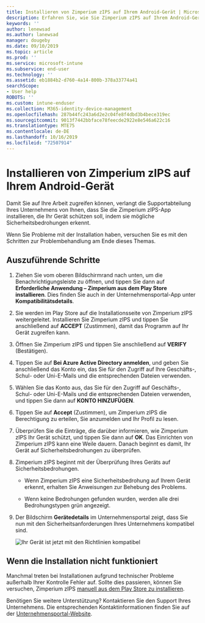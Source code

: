 ```yaml
---
title: Installieren von Zimperium zIPS auf Ihrem Android-Gerät | Microsoft-Dokumentation
description: Erfahren Sie, wie Sie Zimperium zIPS auf Ihrem Android-Gerät installieren.
keywords: ''
author: lenewsad
ms.author: lanewsad
manager: dougeby
ms.date: 09/10/2019
ms.topic: article
ms.prod: ''
ms.service: microsoft-intune
ms.subservice: end-user
ms.technology: ''
ms.assetid: eb1884b2-d760-4a14-800b-378a33774a41
searchScope:
- User help
ROBOTS: ''
ms.custom: intune-enduser
ms.collection: M365-identity-device-management
ms.openlocfilehash: 287b44fc243a6d2e2c04fe8f4dbd3b4bece319ec
ms.sourcegitcommit: 9013f7442bbface78feecde2922e8e546a622c16
ms.translationtype: MTE75
ms.contentlocale: de-DE
ms.lasthandoff: 10/16/2019
ms.locfileid: "72507914"
---
```

# <a name="install-zimperium-zips-on-your-android-device"></a>Installieren von Zimperium zIPS auf Ihrem Android-Gerät

Damit Sie auf Ihre Arbeit zugreifen können, verlangt die Supportabteilung Ihres Unternehmens von Ihnen, dass Sie die Zimperium zIPS-App installieren, die Ihr Gerät schützen soll, indem sie mögliche Sicherheitsbedrohungen erkennt.

Wenn Sie Probleme mit der Installation haben, versuchen Sie es mit den Schritten zur Problembehandlung am Ende dieses Themas.

## <a name="what-you-need-to-do"></a>Auszuführende Schritte

1. Ziehen Sie vom oberen Bildschirmrand nach unten, um die Benachrichtigungsleiste zu öffnen, und tippen Sie dann auf **Erforderliche Anwendung – Zimperium aus dem Play Store installieren**. Dies finden Sie auch in der Unternehmensportal-App unter __Kompatibilitätsdetails__.

2. Sie werden im Play Store auf die Installationsseite von Zimperium zIPS weitergeleitet. Installieren Sie Zimperium zIPS und tippen Sie anschließend auf **ACCEPT** (Zustimmen), damit das Programm auf Ihr Gerät zugreifen kann.

3. Öffnen Sie Zimperium zIPS und tippen Sie anschließend auf **VERIFY** (Bestätigen).

4. Tippen Sie auf **Bei Azure Active Directory anmelden**, und geben Sie anschließend das Konto ein, das Sie für den Zugriff auf Ihre Geschäfts-, Schul- oder Uni-E-Mails und die entsprechenden Dateien verwenden.

5. Wählen Sie das Konto aus, das Sie für den Zugriff auf Geschäfts-, Schul- oder Uni-E-Mails und die entsprechenden Dateien verwenden, und tippen Sie dann auf **KONTO HINZUFÜGEN**.

6. Tippen Sie auf **Accept** (Zustimmen), um Zimperium zIPS die Berechtigung zu erteilen, Sie anzumelden und Ihr Profil zu lesen.

7. Überprüfen Sie die Einträge, die darüber informieren, wie Zimperium zIPS Ihr Gerät schützt, und tippen Sie dann auf **OK**. Das Einrichten von Zimperium zIPS kann eine Weile dauern. Danach beginnt es damit, Ihr Gerät auf Sicherheitsbedrohungen zu überprüfen.

8. Zimperium zIPS beginnt mit der Überprüfung Ihres Geräts auf Sicherheitsbedrohungen.

   * Wenn Zimperium zIPS eine Sicherheitsbedrohung auf Ihrem Gerät erkennt, erhalten Sie Anweisungen zur Behebung des Problems.

   * Wenn keine Bedrohungen gefunden wurden, werden alle drei Bedrohungstypen grün angezeigt.

11. Der Bildschirm **Gerätedetails** im Unternehmensportal zeigt, dass Sie nun mit den Sicherheitsanforderungen Ihres Unternehmens kompatibel sind.

    ![Ihr Gerät ist jetzt mit den Richtlinien kompatibel](./media/mtd-device-now-compliant-android.png)

## <a name="if-the-installation-doesnt-work"></a>Wenn die Installation nicht funktioniert

Manchmal treten bei Installationen aufgrund technischer Probleme außerhalb Ihrer Kontrolle Fehler auf. Sollte dies passieren, können Sie versuchen, Zimperium zIPS [manuell aus dem Play Store zu installieren](https://play.google.com/store/apps/details?id=com.zimperium.zips).

Benötigen Sie weitere Unterstützung? Kontaktieren Sie den Support Ihres Unternehmens. Die entsprechenden Kontaktinformationen finden Sie auf der [Unternehmensportal-Website](https://go.microsoft.com/fwlink/?linkid=2010980).

